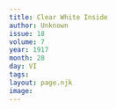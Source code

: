 ```yaml
---
title: Clear White Inside
author: Unknown
issue: 18
volume: 7
year: 1917
month: 28
day: VI
tags:
layout: page.njk
image:
---
```





